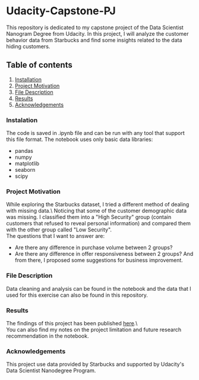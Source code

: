 # Udacity-Capstone-PJ
This repository is dedicated to my capstone project of the Data Scientist Nanogram Degree from Udacity.
In this project, I will analyze the customer behavior data from Starbucks and find some insights related to the data hiding customers.

## Table of contents
1. [Installation](#installation)
2. [Project Motivation](#motivation)
3. [File Description](#file)
4. [Results](#results)
5. [Acknowledgements](#acknowledgements)

### Instalation <a name="installation"></a>
The code is saved in .ipynb file and can be run with any tool that support this file format.
The notebook uses only basic data libraries:
- pandas
- numpy
- matplotlib
- seaborn
- scipy

### Project Motivation <a name="motivation"></a>
While exploring the Starbucks dataset, I tried a different method of dealing with missing data.\ 
Noticing that some of the customer demographic data was missing. I classified them into a "High Security" group (contain customers that refused to reveal personal information) and compared them with the other group called "Low Security".\
The questions that I want to answer are:
- Are there any difference in purchase volume between 2 groups?
- Are there any difference in offer responsiveness between 2 groups?
And from there, I proposed some suggestions for business improvement.

### File Description <a name="file"></a>
Data cleaning and analysis can be found in the notebook and the data that I used for this exercise can also be found in this repository.

### Results <a name="results"></a>
The findings of this project has been published [here](https://mainguyenudacity.wordpress.com/2022/01/07/starbucks-understand-the-hiding-customers/).\  
You can also find my notes on the project limitation and future research recommendation in the notebook.

### Acknowledgements <a name="acknowledgements"></a>
This project use data provided by Starbucks and supported by Udacity's Data Scientist Nanodegree Program.
